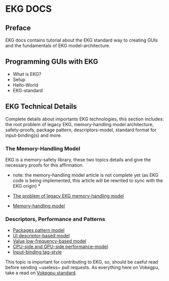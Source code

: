 # EKG DOCS

## Preface

EKG docs contains tutorial about the EKG standard way to creating GUIs and the fundamentals of EKG model-architecture.

## Programming GUIs with EKG

* What is EKG?
* Setup
* Hello-World
* EKG-standard

## EKG Technical Details

Complete details about importants EKG technologies, this section includes: the root problem of legacy EKG, memory-handling model architecture, safety-proofs, package pattern, descriptors-model, standard format for input-binding(s) and more.

### The Memory-Handling Model

EKG is a memory-safety library, these two topics details and give the necessary proofs for this affirmation.

* note: the memory-handling model article is not complete yet (as EKG code is being implemented, this article will be rewrited to sync with the EKG origin) *

* [The problem of legacy EKG memory-handling model](./model/the-problem.md)
* [Memory-handling model](./model/architecture-model.md)

### Descriptors, Performance and Patterns

* [Packages pattern model](./model/packages-pattern-model.md)
* [UI descriptor-based model](./model/ui-descriptor-based-model.md)
* [Value low-frequency-based model](./model/value-low-frequency-model.md)
* [CPU-side and GPU-side performance-model](./model/performance-model.md)
* [Input-binding tag-style](./model/input-binding-tag-style.md)

This topic is important for contributing to EKG, so, should be caeful read before sending ~useless~ pull requests. As everything here on Vokegpu, take a read on [Vokegpu standard](https://github.com/vokegpu/standard).
